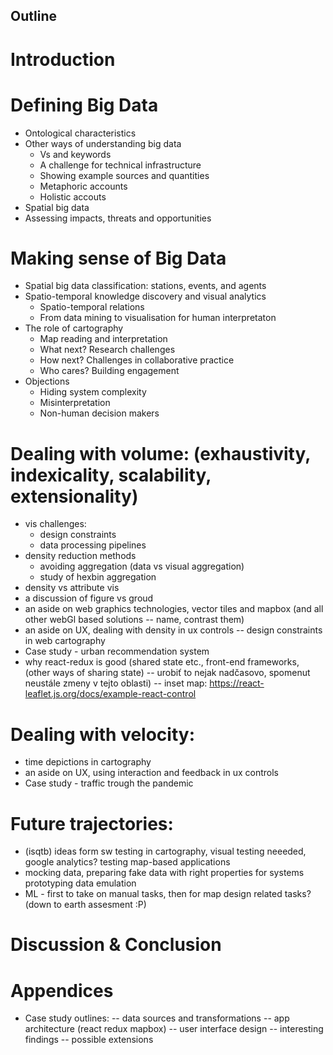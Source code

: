Outline
---------

# Introduction

# Defining Big Data
- Ontological characteristics
- Other ways of understanding big data
  - Vs and keywords
  - A challenge for technical infrastructure
  - Showing example sources and quantities
  - Metaphoric accounts
  - Holistic accouts
- Spatial big data 
- Assessing impacts, threats and opportunities

# Making sense of Big Data
- Spatial big data classification: stations, events, and agents
- Spatio-temporal knowledge discovery and visual analytics 
  - Spatio-temporal relations 
  - From data mining to visualisation for human interpretaton 
- The role of cartography
  - Map reading and interpretation
  - What next? Research challenges
  - How next? Challenges in collaborative practice
  - Who cares? Building engagement
- Objections
  - Hiding system complexity
  - Misinterpretation
  - Non-human decision makers

# Dealing with volume: (exhaustivity, indexicality, scalability, extensionality)
- vis challenges:
  - design constraints
  - data processing pipelines 
- density reduction methods
  - avoiding aggregation (data vs visual aggregation)
  - study of hexbin aggregation
- density vs attribute vis
- a discussion of figure vs groud
- an aside on web graphics technologies, vector tiles and mapbox (and all other webGl based solutions -- name, contrast them)
- an aside on UX, dealing with density in ux controls -- design constraints in web cartography
- Case study - urban recommendation system
- why react-redux is good (shared state etc., front-end frameworks, (other ways of sharing state) -- urobiť to nejak nadčasovo, spomenut neustále zmeny v tejto oblasti)
-- inset map: https://react-leaflet.js.org/docs/example-react-control

# Dealing with velocity:
- time depictions in cartography
- an aside on UX, using interaction and feedback in ux controls
- Case study - traffic trough the pandemic

# Future trajectories:
- (isqtb) ideas form sw testing in cartography, visual testing neeeded, google analytics? testing map-based applications
- mocking data, preparing fake data with right properties for systems prototyping data emulation 
- ML - first to take on manual tasks, then for map design related tasks? (down to earth assesment :P)

# Discussion & Conclusion

# Appendices

- Case study outlines:
-- data sources and transformations
-- app architecture (react redux mapbox)
-- user interface design
-- interesting findings 
-- possible extensions
